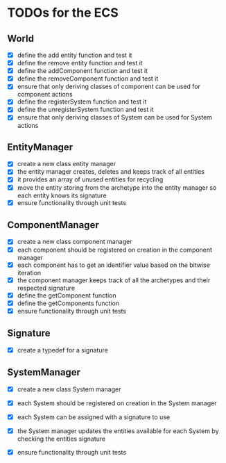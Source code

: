 # TODOs for the ECS

## World
-[x] define the add entity function and test it
-[x] define the remove entity function and test it
-[x] define the addComponent function and test it
-[x] define the removeComponent function and test it
-[x] ensure that only deriving classes of component can be used for component actions 
-[x] define the registerSystem function and test it
-[x] define the unregisterSystem function and test it
-[x] ensure that only deriving classes of System can be used for System actions 

## EntityManager
-[x] create a new class entity manager
-[x] the entity manager creates, deletes and keeps track of all entities 
-[x] it provides an array of unused entities for recycling
-[x] move the entity storing from the archetype into the entity manager so each entity knows its signature 
-[x] ensure functionality through unit tests 

## ComponentManager
-[x] create a new class component manager
-[x] each component should be registered on creation in the component manager
-[x] each component has to get an identifier value based on the bitwise iteration 
-[x] the component manager keeps track of all the archetypes and their respected signature 
-[x] define the getComponent function
-[x] define the getComponents function
-[x] ensure functionality through unit tests
 
## Signature 
-[x] create a typedef for a signature

## SystemManager
-[x] create a new class System manager
-[x] each System should be registered on creation in the System manager
-[x] each System can be assigned with a signature to use 
-[x] the System manager updates the entities available for each System by checking the entities signature
-[x] ensure functionality through unit tests

